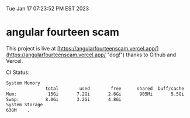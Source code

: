 Tue Jan 17 07:23:52 PM EST 2023

# angular fourteen scam


This project is live at [https://angularfourteenscam.vercel.app/](https://angularfourteenscam.vercel.app/ "dog!") thanks to Github and Vercel.

CI Status: 

```bash
System Memory
               total        used        free      shared  buff/cache   available
Mem:            15Gi       7.2Gi       2.6Gi       905Mi       5.5Gi       6.9Gi
Swap:          8.0Gi       3.2Gi       4.8Gi
System Storage
638M	.
```
